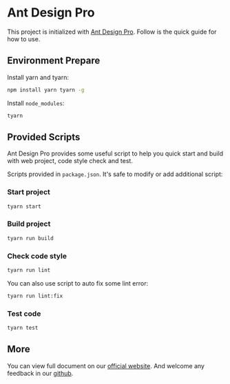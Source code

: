 # Ant Design Pro

This project is initialized with [Ant Design Pro](https://pro.ant.design). Follow is the quick guide for how to use.

## Environment Prepare

Install yarn and tyarn:

```bash
npm install yarn tyarn -g
```

Install `node_modules`:

```bash
tyarn
```

## Provided Scripts

Ant Design Pro provides some useful script to help you quick start and build with web project, code style check and test.

Scripts provided in `package.json`. It's safe to modify or add additional script:

### Start project

```bash
tyarn start
```

### Build project

```bash
tyarn run build
```

### Check code style

```bash
tyarn run lint
```

You can also use script to auto fix some lint error:

```bash
tyarn run lint:fix
```

### Test code

```bash
tyarn test
```

## More

You can view full document on our [official website](https://pro.ant.design). And welcome any feedback in our [github](https://github.com/ant-design/ant-design-pro).

